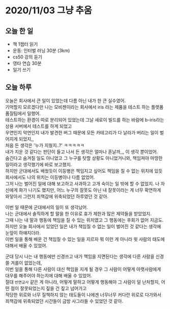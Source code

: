 # 2020/11/03 그냥 추움

## 오늘 한 일

- 책 1챕터 읽기
- 운동: 인터벌 러닝 30분 (3km)
- cs50 강의 듣기
- 영타 연습 30분
- 일기 쓰기

## 오늘 하루

오늘은 회사에서 큰 일이 있었는데 다름 아닌 내가 한 큰 실수였어.  
기억할지 모르겠다만 나는 모비젠이라는 회사에서 iris 라는 제품을 테스트 하는 플랫폼품질팀에서 일했어.  
테스트하는 환경이 따로 분리되어 있었는데 그날 새로이 빌드를 하는 바람에 b-iris라는 상용 서버에서 테스트를 하게 되었고  
우연인지 악연인지 내가 발견한 버그 때문에 모든 카테고리가 다 날라가 버리는 일이 벌어지게 되었지,,  
처음 든 생각은 '누가 지웠지..?' ㅋㅋㅋㅋㅋ  
내가 지운 것 같다는 판단이 들고 나서 든 생각은 얼마나 혼날까,,, 이 생각 뿐이었어.  
숨긴다고 숨겨질 일도 아니었고 그 누구를 탓할 상황도 아니었거니와, 책임져야 마땅한 일이라고 생각했기에 바로 보고했지.  
하지만 군대에서도 배웠듯이 이등병은 책임지고 싶어도 책임을 질 수 없는 위치에 있듯 회사에서도 나의 위치는 이등병이나 다름 없었어.  
그저 나는 벌어진 일에 대해 보고하고 사과하고 고개 숙이는 일 밖에 할 수 없었지.
나 자신에게 화가 나기도 했지만, 어느 누구의 잘못도 아닌 내 잘못이라는 게 너무 확연하게 와닿아서 그런지 죄책감에 위축되었던 하루였던 것 같아.

이번 일 때문에 군대에서의 일이 또 생각났어.  
나는 군대에서 솔직하게 할 말을 한 이유로 휴가 제한과 많은 제약들을 받았었지.  
그때 나는 내 말과 행동에 책임을 질 수 있는 위치였고 그 행동에는 후회가 없어 지금도.  
하지만 오늘 회사에서 있었던 일은 내가 책임질 수 없는 일이 벌어진 것 같다는 생각에 눈앞이 하얘지더라.  
이번 일을 통해 배운 건 책임질 수 있는 일을 지르자 뭐 이런 게 아니라 윗 사람의 태도에 대해서 배울 수 있었어.

군대 당시 나는 내 행동에만 신경쓰고 내가 책임을 지면된다는 생각에 다른 사람을 신경쓸 겨를이 없었는데,  
이번 일을 통해 다른 사람이 대신 책임을 지게 될 경우 그 사람이 어떻게 아랫사람에게 대우를 해주어야 하는지에 대해 배울 수 있었어.  
절대 `반면교사` 같은 게 아니라, 어떻게 말하고 어떻게 행동해야 그 사람이 덜 난처할지, 어떤 점이 잘못되었는지 짚을 건 짚고 넘어가고  
적당한 위로와 너무 질책하지 않는 태도들이 나에겐 너무너무 커다란 위로로 다가와서 죄책감에 위축되었던 시간들이 금방 사그라들 수 있었던 것 같아.
